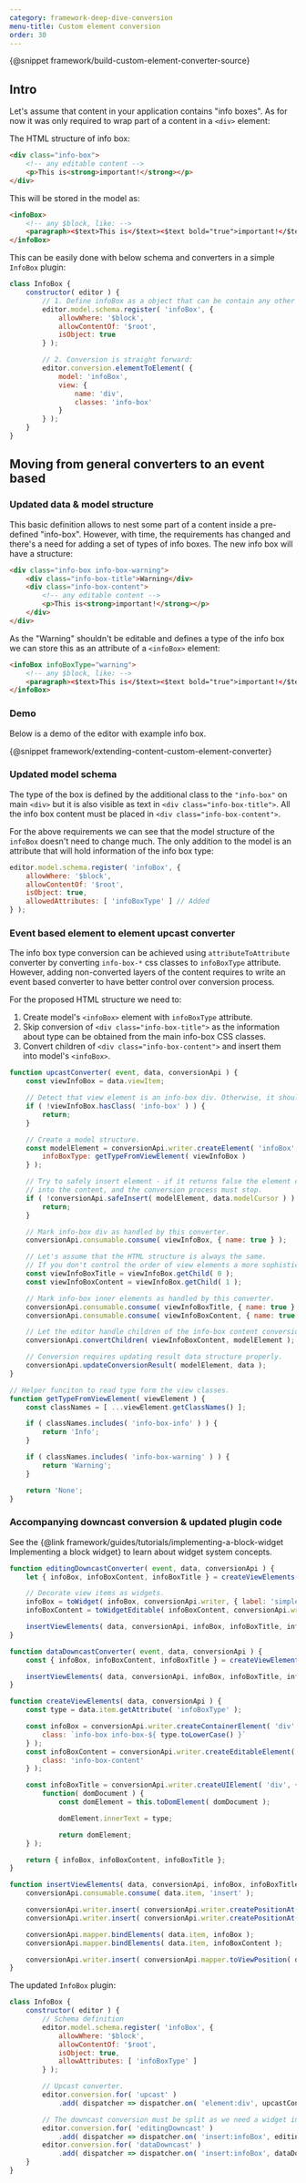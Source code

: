 ```yaml
---
category: framework-deep-dive-conversion
menu-title: Custom element conversion
order: 30
---
```


{@snippet framework/build-custom-element-converter-source}

## Intro

Let's assume that content in your application contains "info boxes". As for now it was only required to wrap part of a content in a `<div>` element:

<!-- Optional: Image of a simple info box -->

The HTML structure of info box:

```html
<div class="info-box">
	<!-- any editable content -->
	<p>This is<strong>important!</strong></p>
</div>
```

This will be stored in the model as:

```html
<infoBox>
	<!-- any $block, like: -->
	<paragraph><$text>This is</$text><$text bold="true">important!</$text></paragraph>
</infoBox>
```

This can be easily done with below schema and converters in a simple `InfoBox` plugin:

```js
class InfoBox {
	constructor( editor ) {
		// 1. Define infoBox as a object that can be contain any other content.
		editor.model.schema.register( 'infoBox', {
			allowWhere: '$block',
			allowContentOf: '$root',
			isObject: true
		} );

		// 2. Conversion is straight forward:
		editor.conversion.elementToElement( {
			model: 'infoBox',
			view: {
				name: 'div',
				classes: 'info-box'
			}
		} );
	}
}
```

## Moving from general converters to an event based

### Updated data & model structure

This basic definition allows to nest some part of a content inside a pre-defined "info-box". However, with time, the requirements has changed and there's a need for adding a set of types of info boxes. The new info box will have a structure:

```html
<div class="info-box info-box-warning">
	<div class="info-box-title">Warning</div>
	<div class="info-box-content">
		<!-- any editable content -->
		<p>This is<strong>important!</strong></p>
	</div>
</div>
```

As the "Warning" shouldn't be editable and defines a type of the info box we can store this as an attribute of a `<infoBox>` element:

```html
<infoBox infoBoxType="warning">
	<!-- any $block, like: -->
	<paragraph><$text>This is</$text><$text bold="true">important!</$text></paragraph>
</infoBox>
```

### Demo

Below is a demo of the editor with example info box.

{@snippet framework/extending-content-custom-element-converter}

### Updated model schema

The type of the box is defined by the additional class to the `"info-box"` on main `<div>` but it is also visible as text in `<div class="info-box-title">`. All the info box content must be placed in `<div class="info-box-content">`.

For the above requirements we can see that the model structure of the `infoBox` doesn't need to change much. The only addition to the model is an attribute that will hold information of the info box type:

```js
editor.model.schema.register( 'infoBox', {
	allowWhere: '$block',
	allowContentOf: '$root',
	isObject: true,
	allowedAttributes: [ 'infoBoxType' ] // Added
} );
```

### Event based element to element upcast converter

The info box type conversion can be achieved using `attributeToAttribute` converter by converting `info-box-*` css classes to `infoBoxType` attribute. However, adding non-converted layers of the content requires to write an event based converter to have better control over conversion process.

For the proposed HTML structure we need to:

1. Create model's `<infoBox>` element with `infoBoxType` attribute.
1. Skip conversion of `<div class="info-box-title">` as the information about type can be obtained from the main info-box CSS classes.
1. Convert children of `<div class="info-box-content">` and insert them into model's `<infoBox>`.

```js
function upcastConverter( event, data, conversionApi ) {
	const viewInfoBox = data.viewItem;

	// Detect that view element is an info-box div. Otherwise, it should be handled by another converter.
	if ( !viewInfoBox.hasClass( 'info-box' ) ) {
		return;
	}

	// Create a model structure.
	const modelElement = conversionApi.writer.createElement( 'infoBox', {
		infoBoxType: getTypeFromViewElement( viewInfoBox )
	} );

	// Try to safely insert element - if it returns false the element can't be safely inserted
	// into the content, and the conversion process must stop.
	if ( !conversionApi.safeInsert( modelElement, data.modelCursor ) ) {
		return;
	}

	// Mark info-box div as handled by this converter.
	conversionApi.consumable.consume( viewInfoBox, { name: true } );

	// Let's assume that the HTML structure is always the same.
	// If you don't control the order of view elements a more sophisticated search might be needed.
	const viewInfoBoxTitle = viewInfoBox.getChild( 0 );
	const viewInfoBoxContent = viewInfoBox.getChild( 1 );

	// Mark info-box inner elements as handled by this converter.
	conversionApi.consumable.consume( viewInfoBoxTitle, { name: true } );
	conversionApi.consumable.consume( viewInfoBoxContent, { name: true } );

	// Let the editor handle children of the info-box content conversion.
	conversionApi.convertChildren( viewInfoBoxContent, modelElement );

	// Conversion requires updating result data structure properly.
	conversionApi.updateConversionResult( modelElement, data );
}

// Helper funciton to read type form the view classes.
function getTypeFromViewElement( viewElement ) {
	const classNames = [ ...viewElement.getClassNames() ];

	if ( classNames.includes( 'info-box-info' ) ) {
		return 'Info';
	}

	if ( classNames.includes( 'info-box-warning' ) ) {
		return 'Warning';
	}

	return 'None';
}
```

### Accompanying downcast conversion & updated plugin code

<info-box>
	See the {@link framework/guides/tutorials/implementing-a-block-widget Implementing a block widget} to learn about widget system concepts.
</info-box>

```js
function editingDowncastConverter( event, data, conversionApi ) {
	let { infoBox, infoBoxContent, infoBoxTitle } = createViewElements( data, conversionApi );

	// Decorate view items as widgets.
	infoBox = toWidget( infoBox, conversionApi.writer, { label: 'simple box widget' } );
	infoBoxContent = toWidgetEditable( infoBoxContent, conversionApi.writer );

	insertViewElements( data, conversionApi, infoBox, infoBoxTitle, infoBoxContent );
}

function dataDowncastConverter( event, data, conversionApi ) {
	const { infoBox, infoBoxContent, infoBoxTitle } = createViewElements( data, conversionApi );

	insertViewElements( data, conversionApi, infoBox, infoBoxTitle, infoBoxContent );
}

function createViewElements( data, conversionApi ) {
	const type = data.item.getAttribute( 'infoBoxType' );

	const infoBox = conversionApi.writer.createContainerElement( 'div', {
		class: `info-box info-box-${ type.toLowerCase() }`
	} );
	const infoBoxContent = conversionApi.writer.createEditableElement( 'div', {
		class: 'info-box-content'
	} );

	const infoBoxTitle = conversionApi.writer.createUIElement( 'div', { class: 'info-box-title' },
		function( domDocument ) {
			const domElement = this.toDomElement( domDocument );

			domElement.innerText = type;

			return domElement;
	} );

	return { infoBox, infoBoxContent, infoBoxTitle };
}

function insertViewElements( data, conversionApi, infoBox, infoBoxTitle, infoBoxContent ) {
	conversionApi.consumable.consume( data.item, 'insert' );

	conversionApi.writer.insert( conversionApi.writer.createPositionAt( infoBox, 0 ), infoBoxTitle );
	conversionApi.writer.insert( conversionApi.writer.createPositionAt( infoBox, 1 ), infoBoxContent );

	conversionApi.mapper.bindElements( data.item, infoBox );
	conversionApi.mapper.bindElements( data.item, infoBoxContent );

	conversionApi.writer.insert( conversionApi.mapper.toViewPosition( data.range.start ), infoBox );
}
```

The updated `InfoBox` plugin:

```js
class InfoBox {
	constructor( editor ) {
		// Schema definition
		editor.model.schema.register( 'infoBox', {
			allowWhere: '$block',
			allowContentOf: '$root',
			isObject: true,
			allowAttributes: [ 'infoBoxType' ]
		} );

		// Upcast converter.
		editor.conversion.for( 'upcast' )
			.add( dispatcher => dispatcher.on( 'element:div', upcastConverter ) );

		// The downcast conversion must be split as we need a widget in the editing pipeline.
		editor.conversion.for( 'editingDowncast' )
			.add( dispatcher => dispatcher.on( 'insert:infoBox', editingDowncastConverter ) );
		editor.conversion.for( 'dataDowncast' )
			.add( dispatcher => dispatcher.on( 'insert:infoBox', dataDowncastConverter ) );
	}
}
```
